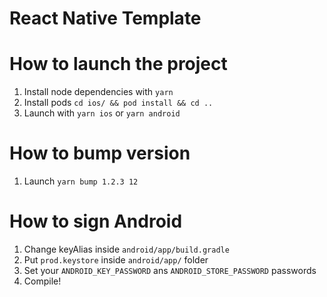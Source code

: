 # React Native Template

# How to launch the project
1. Install node dependencies with `yarn`
2. Install pods `cd ios/ && pod install && cd ..`
3. Launch with `yarn ios` or `yarn android`

# How to bump version
1. Launch `yarn bump 1.2.3 12`
# How to sign Android
1. Change keyAlias inside `android/app/build.gradle`
2. Put `prod.keystore` inside `android/app/` folder
3. Set your `ANDROID_KEY_PASSWORD` ans `ANDROID_STORE_PASSWORD` passwords
4. Compile!